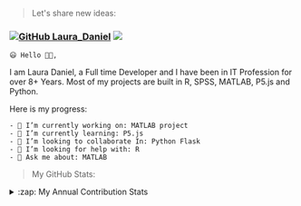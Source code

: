 
> Let's share new ideas:
### [![GitHub Laura_Daniel](https://img.shields.io/github/followers/ProfLaura?label=Follow%20Me&style=flat-square)](https://github.com/ProfLaura)  <img src="https://visitor-badge.laobi.icu/badge?page_id=ProfLaura-Read.md"> 

    😃 Hello 👋🏻,
<p font-family: 'verdana'>I am Laura Daniel, a Full time Developer
and I have been in IT Profession for over 8+ Years. Most of my projects are built in R, SPSS, MATLAB, P5.js and Python.
</p>
Here is my progress:

    - 🔭 I’m currently working on: MATLAB project
    - 🌱 I’m currently learning: P5.js
    - 👯 I’m looking to collaborate In: Python Flask
    - 🤔 I’m looking for help with: R
    - 💬 Ask me about: MATLAB
    
> My GitHub Stats:
<p>
  <details><summary>:zap: My Annual Contribution Stats</summary>
<img align="left" alt="My GitHub Stats" width="300px" src="https://github-readme-stats.codestackr.vercel.app/api?username=ProfLaura&show_icons=true&hide_border=true" />
 <img align="" alt="Laura's Top used languages on Github" width="300px" src="https://github-readme-stats.vercel.app/api/top-langs/?username=ProfLaura&layout=compact"/></details>
 </p>
 
